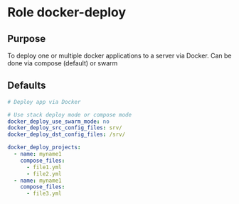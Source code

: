 # Role docker-deploy

## Purpose
To deploy one or multiple docker applications to a server via Docker. Can be done via compose (default) or swarm 


## Defaults
```yml
# Deploy app via Docker

# Use stack deploy mode or compose mode
docker_deploy_use_swarm_mode: no
docker_deploy_src_config_files: srv/
docker_deploy_dst_config_files: /srv/

docker_deploy_projects:
  - name: myname1
    compose_files:
      - file1.yml
      - file2.yml
  - name: myname1
    compose_files:
      - file3.yml
```
